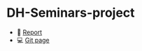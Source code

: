 # DH-Seminars-project
- :book: [Report](https://github.com/FrancescoDiCursi/DH-Seminars-project/blob/main/report/DH%20Seminars%20Project%20report.pdf)
- :computer: [Git page](https://francescodicursi.github.io/DH-Seminars-project/)
